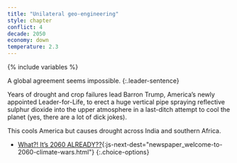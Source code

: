 ```yaml
---
title: "Unilateral geo-engineering"
style: chapter
conflict: 4
decade: 2050
economy: down
temperature: 2.3
---
```


{% include variables %}

A global agreement seems impossible. 
{:.leader-sentence}

Years of drought and crop failures lead Barron Trump, America’s newly appointed Leader-for-Life, to erect a huge vertical pipe spraying reflective sulphur dioxide into the upper atmosphere in a last-ditch attempt to cool the planet (yes, there are a lot of dick jokes).

This cools America but causes drought across India and southern Africa.

- [What?! It’s 2060 ALREADY??](part-page_2060.html){:js-next-dest="newspaper_welcome-to-2060-climate-wars.html"}
{:.choice-options}
